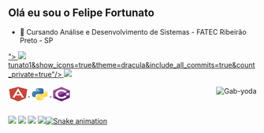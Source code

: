 ## Olá eu sou o Felipe Fortunato

- 🌱 Cursando Análise e Desenvolvimento de Sistemas - FATEC Ribeirão Preto - SP

<div>
  <a href="https://github.com/felipefortunato1">">
  <img height="180em" src="https://github-readme-stats.vercel.app/api?username=felipefortunato1&show_icons=true&theme=dracula&include_all_commits=true&count_private=true"/>tunato1&show_icons=true&theme=dracula&include_all_commits=true&count_private=true"/>
  <img height="180em" src="https://github-readme-stats.vercel.app/api/top-langs/?username=felipefortunato1&layout=compact&langs_count=7&theme=dracula"/>
</div>
<div style="display: inline_block"><br>
  <img align="center" alt="Gab-An" height="30" width="40" src="https://raw.githubusercontent.com/devicons/devicon/master/icons/angularjs/angularjs-plain.svg">
  <img align="center" alt="Gab-Python" height="30" width="40" src="https://raw.githubusercontent.com/devicons/devicon/master/icons/python/python-original.svg">
  <img align="center" alt="Gab-Csharp" height="30" width="40" src="https://raw.githubusercontent.com/devicons/devicon/master/icons/csharp/csharp-original.svg">
  <img align="right" alt="Gab-yoda" src="https://cdn.discordapp.com/attachments/872234609897787395/872243115103256586/ezgif.com-gif-maker.gif">
</div>
  
  ##
 
<div> 
  <a href="https://www.instagram.com/bueno.dev/" target="_blank"><img src="https://img.shields.io/badge/-Instagram-%23E4405F?style=for-the-badge&logo=instagram&logoColor=white" target="_blank"></a>
 <a href="https://discord.gg/D968EeH7" target="_blank"><img src="https://img.shields.io/badge/Discord-7289DA?style=for-the-badge&logo=discord&logoColor=white" target="_blank"></a> 
  <a href = "mailto:gabrielbuenoalvesdev@gmail.com"><img src="https://img.shields.io/badge/-Gmail-%23333?style=for-the-badge&logo=gmail&logoColor=white" target="_blank"></a>
  <a href="https://www.linkedin.com/in/felipe-fortunato-b74a0b18a/" target="_blank"><img src="https://img.shields.io/badge/-LinkedIn-%230077B5?style=for-the-badge&logo=linkedin&logoColor=white" target="_blank"></afelipefortunato1
 
![Snake animation](https://github.com/felipefortunato1/felipefortunato1/blob/output/github-contribution-grid-snake.svg)
</div>
